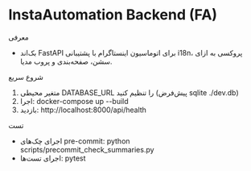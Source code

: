 ﻿# InstaAutomation Backend (FA)

معرفی
- بک‌اند FastAPI برای اتوماسیون اینستاگرام با پشتیبانی i18n، پروکسی به ازای سشن، صفحه‌بندی و پروب مدیا.

شروع سریع
1. متغیر محیطی DATABASE_URL را تنظیم کنید (پیش‌فرض sqlite ./dev.db)
2. اجرا:
   docker-compose up --build
3. بازدید: http://localhost:8000/api/health

تست
- اجرای چک‌های pre-commit:
  python scripts/precommit_check_summaries.py
- اجرای تست‌ها:
  pytest
